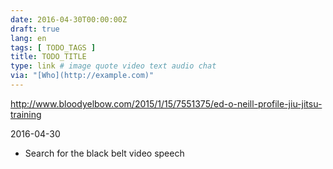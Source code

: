 ```yaml
---
date: 2016-04-30T00:00:00Z
draft: true
lang: en
tags: [ TODO_TAGS ]
title: TODO_TITLE
type: link # image quote video text audio chat
via: "[Who](http://example.com)"
---
```


<http://www.bloodyelbow.com/2015/1/15/7551375/ed-o-neill-profile-jiu-jitsu-training>

2016-04-30
+ Search for the black belt video speech



